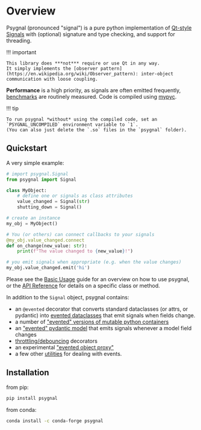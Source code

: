# Overview

Psygnal (pronounced "signal") is a pure python implementation of
[Qt-style Signals](https://doc.qt.io/qt-5/signalsandslots.html) with
(optional) signature and type checking, and support for threading.

!!! important

    This library does ***not*** require or use Qt in any way.
    It simply implements the [observer pattern](https://en.wikipedia.org/wiki/Observer_pattern): inter-object communication with loose coupling.

**Performance** is a high priority, as signals are often emitted frequently,
[benchmarks](https://www.talleylambert.com/psygnal/) are routinely measured.
Code is compiled using [mypyc](https://mypyc.readthedocs.io/en/latest/index.html).

!!! tip

    To run psygnal *without* using the compiled code, set an
    `PSYGNAL_UNCOMPILED` environment variable to `1`.
    (You can also just delete the `.so` files in the `psygnal` folder).

## Quickstart

A very simple example:

```python
# import psygnal.Signal
from psygnal import Signal

class MyObject:
    # define one or signals as class attributes
    value_changed = Signal(str)
    shutting_down = Signal()

# create an instance
my_obj = MyObject()

# You (or others) can connect callbacks to your signals
@my_obj.value_changed.connect
def on_change(new_value: str):
    print(f"The value changed to {new_value}!")

# you emit signals when appropriate (e.g. when the value changes)
my_obj.value_changed.emit('hi')
```

Please see the [Basic Usage](usage.md) guide for an overview on how to use psygnal,
or the [API Reference](API/index.md) for details on a specific class or method.

In addition to the `Signal` object, psygnal contains:

- an `@evented` decorator that converts standard dataclasses (or attrs, or
  pydantic) into [evented dataclasses](dataclasses.md) that emit signals when
  fields change.
- a number of ["evented" versions of mutable python containers](API/containers.md)
- an ["evented" pydantic model](API/model.md) that emits signals whenever a model field changes
- [throttling/debouncing](API/throttler.md) decorators
- an experimental ["evented object proxy"](API/proxy.md)
- a few other [utilities](API/utilities.md) for dealing with events.

## Installation

from pip:

```sh
pip install psygnal
```

from conda:

```sh
conda install -c conda-forge psygnal
```
